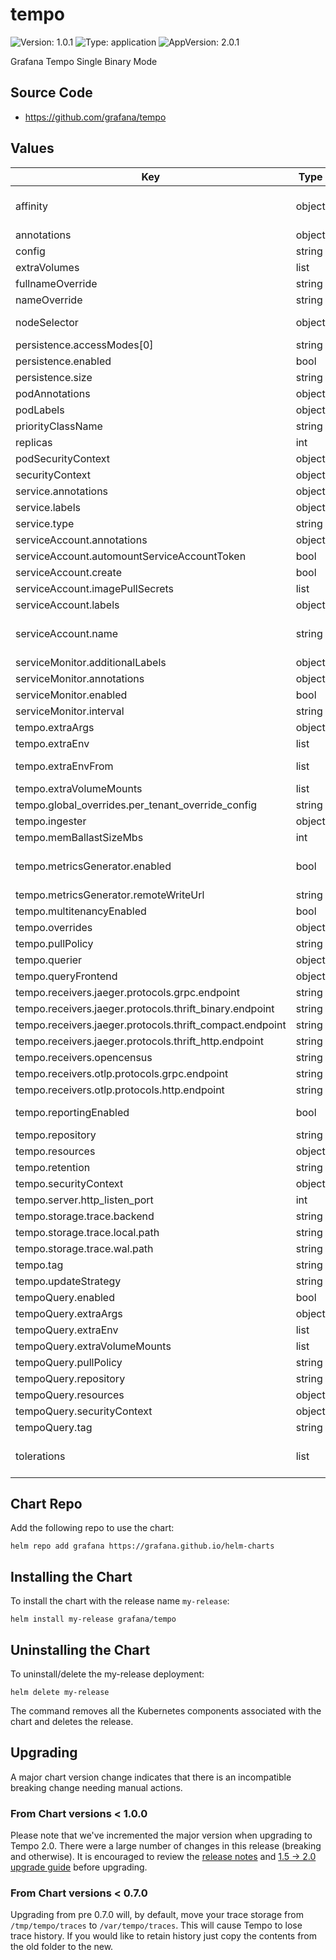 # tempo

![Version: 1.0.1](https://img.shields.io/badge/Version-1.0.1-informational?style=flat-square) ![Type: application](https://img.shields.io/badge/Type-application-informational?style=flat-square) ![AppVersion: 2.0.1](https://img.shields.io/badge/AppVersion-2.0.1-informational?style=flat-square)

Grafana Tempo Single Binary Mode

## Source Code

* <https://github.com/grafana/tempo>

## Values

| Key                                                      | Type | Default | Description                                                                                                                     |
|----------------------------------------------------------|------|---------|---------------------------------------------------------------------------------------------------------------------------------|
| affinity                                                 | object | `{}` | Affinity for pod assignment. See: https://kubernetes.io/docs/concepts/configuration/assign-pod-node/#affinity-and-anti-affinity |
| annotations                                              | object | `{}` | Annotations for the StatefulSet                                                                                                 |
| config                                                   | string | Dynamically generated tempo configmap | Tempo configuration file contents                                                                                               |
| extraVolumes                                             | list | `[]` | Volumes to add                                                                                                                  |
| fullnameOverride                                         | string | `""` | Overrides the chart's computed fullname                                                                                         |
| nameOverride                                             | string | `""` | Overrides the chart's name                                                                                                      |
| nodeSelector                                             | object | `{}` | Node labels for pod assignment. See: https://kubernetes.io/docs/user-guide/node-selection/                                      |
| persistence.accessModes[0]                               | string | `"ReadWriteOnce"` |                                                                                                                                 |
| persistence.enabled                                      | bool | `false` |                                                                                                                                 |
| persistence.size                                         | string | `"10Gi"` |                                                                                                                                 |
| podAnnotations                                           | object | `{}` | Pod Annotations                                                                                                                 |
| podLabels                                                | object | `{}` | Pod (extra) Labels                                                                                                              |
| priorityClassName                                        | string | `nil` | The name of the PriorityClass                                                                                                   |
| replicas                                                 | int | `1` | Define the amount of instances                                                                                                  |
| podSecurityContext                                       | object | `{}` | securityContext for pod                                                                                                         |
| securityContext                                          | object | `{}` | securityContext for container                                                                                                   |
| service.annotations                                      | object | `{}` |                                                                                                                                 |
| service.labels                                           | object | `{}` |                                                                                                                                 |
| service.type                                             | string | `"ClusterIP"` |                                                                                                                                 |
| serviceAccount.annotations                               | object | `{}` | Annotations for the service account                                                                                             |
| serviceAccount.automountServiceAccountToken              | bool | `true` |                                                                                                                                 |
| serviceAccount.create                                    | bool | `true` | Specifies whether a ServiceAccount should be created                                                                            |
| serviceAccount.imagePullSecrets                          | list | `[]` | Image pull secrets for the service account                                                                                      |
| serviceAccount.labels                                    | object | `{}` | Labels for the service account                                                                                                  |
| serviceAccount.name                                      | string | `nil` | The name of the ServiceAccount to use. If not set and create is true, a name is generated using the fullname template           |
| serviceMonitor.additionalLabels                          | object | `{}` |                                                                                                                                 |
| serviceMonitor.annotations                               | object | `{}` |                                                                                                                                 |
| serviceMonitor.enabled                                   | bool | `false` |                                                                                                                                 |
| serviceMonitor.interval                                  | string | `""` |                                                                                                                                 |
| tempo.extraArgs                                          | object | `{}` |                                                                                                                                 |
| tempo.extraEnv                                           | list | `[]` | Environment variables to add                                                                                                    |
| tempo.extraEnvFrom                                       | list | `[]` | Environment variables from secrets or configmaps to add to the ingester pods                                                    |
| tempo.extraVolumeMounts                                  | list | `[]` | Volume mounts to add                                                                                                            |
| tempo.global_overrides.per_tenant_override_config        | string | `"/conf/overrides.yaml"` |                                                                                                                                 |
| tempo.ingester                                           | object | `{}` | Configuration options for the ingester                                                                                          |
| tempo.memBallastSizeMbs                                  | int | `1024` |                                                                                                                                 |
| tempo.metricsGenerator.enabled                           | bool | `false` | If true, enables Tempo's metrics generator (https://grafana.com/docs/tempo/next/metrics-generator/)                             |
| tempo.metricsGenerator.remoteWriteUrl                    | string | `"http://prometheus.monitoring:9090/api/v1/write"` |                                                                                                                                 |
| tempo.multitenancyEnabled                                | bool | `false` |                                                                                                                                 |
| tempo.overrides                                          | object | `{}` |                                                                                                                                 |
| tempo.pullPolicy                                         | string | `"IfNotPresent"` |                                                                                                                                 |
| tempo.querier                                            | object | `{}` | Configuration options for the querier                                                                                           |
| tempo.queryFrontend                                      | object | `{}` | Configuration options for the query-fronted                                                                                     |
| tempo.receivers.jaeger.protocols.grpc.endpoint           | string | `"0.0.0.0:14250"` |                                                                                                                                 |
| tempo.receivers.jaeger.protocols.thrift_binary.endpoint  | string | `"0.0.0.0:6832"` |                                                                                                                                 |
| tempo.receivers.jaeger.protocols.thrift_compact.endpoint | string | `"0.0.0.0:6831"` |                                                                                                                                 |
| tempo.receivers.jaeger.protocols.thrift_http.endpoint    | string | `"0.0.0.0:14268"` |                                                                                                                                 |
| tempo.receivers.opencensus                               | string | `nil` |                                                                                                                                 |
| tempo.receivers.otlp.protocols.grpc.endpoint             | string | `"0.0.0.0:4317"` |                                                                                                                                 |
| tempo.receivers.otlp.protocols.http.endpoint             | string | `"0.0.0.0:4318"` |                                                                                                                                 |
| tempo.reportingEnabled                                   | bool | `true` | If true, Tempo will report anonymous usage data about the shape of a deployment to Grafana Labs                                 |
| tempo.repository                                         | string | `"grafana/tempo"` |                                                                                                                                 |
| tempo.resources                                          | object | `{}` |                                                                                                                                 |
| tempo.retention                                          | string | `"24h"` |                                                                                                                                 |
| tempo.securityContext                                    | object | `{}` |                                                                                                                                 |
| tempo.server.http_listen_port                            | int | `3100` | HTTP server listen port                                                                                                         |
| tempo.storage.trace.backend                              | string | `"local"` |                                                                                                                                 |
| tempo.storage.trace.local.path                           | string | `"/var/tempo/traces"` |                                                                                                                                 |
| tempo.storage.trace.wal.path                             | string | `"/var/tempo/wal"` |                                                                                                                                 |
| tempo.tag                                                | string | `"2.0.1"` |                                                                                                                                 |
| tempo.updateStrategy                                     | string | `"RollingUpdate"` |                                                                                                                                 |
| tempoQuery.enabled                                       | bool | `true` | if False the tempo-query container is not deployed                                                                              |
| tempoQuery.extraArgs                                     | object | `{}` |                                                                                                                                 |
| tempoQuery.extraEnv                                      | list | `[]` | Environment variables to add                                                                                                    |
| tempoQuery.extraVolumeMounts                             | list | `[]` | Volume mounts to add                                                                                                            |
| tempoQuery.pullPolicy                                    | string | `"IfNotPresent"` |                                                                                                                                 |
| tempoQuery.repository                                    | string | `"grafana/tempo-query"` |                                                                                                                                 |
| tempoQuery.resources                                     | object | `{}` |                                                                                                                                 |
| tempoQuery.securityContext                               | object | `{}` |                                                                                                                                 |
| tempoQuery.tag                                           | string | `"2.0.1"` |                                                                                                                                 |
| tolerations                                              | list | `[]` | Tolerations for pod assignment. See: https://kubernetes.io/docs/concepts/configuration/taint-and-toleration/                    |

## Chart Repo

Add the following repo to use the chart:

```console
helm repo add grafana https://grafana.github.io/helm-charts
```

## Installing the Chart

To install the chart with the release name `my-release`:

```console
helm install my-release grafana/tempo
```

## Uninstalling the Chart

To uninstall/delete the my-release deployment:

```console
helm delete my-release
```

The command removes all the Kubernetes components associated with the chart and deletes the release.

## Upgrading

A major chart version change indicates that there is an incompatible breaking change needing manual actions.

### From Chart versions < 1.0.0

Please note that we've incremented the major version when upgrading to Tempo 2.0. There were a large number of
changes in this release (breaking and otherwise). It is encouraged to review the [release notes](https://grafana.com/docs/tempo/latest/release-notes/v2-0/)
and [1.5 -> 2.0 upgrade guide](https://grafana.com/docs/tempo/latest/setup/upgrade/) before upgrading.

### From Chart versions < 0.7.0

Upgrading from pre 0.7.0 will, by default, move your trace storage from `/tmp/tempo/traces` to `/var/tempo/traces`.
This will cause Tempo to lose trace history. If you would like to retain history just copy the contents from the
old folder to the new.